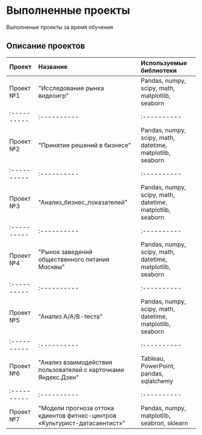 # Выполненные проекты

Выполненые проекты за время обучения

## Описание проектов

| Проект | Название | Используемые библиотеки |
| :---------- | :---------- | :---------- |
| Проект №1 | "Исследование рынка видеоигр" | Pandas, numpy, scipy, math, matplotlib, seaborn |
| :---------- | :---------- | :---------- |
| Проект №2 | "Принятие решений в бизнесе" | Pandas, numpy, scipy, math, datetime, matplotlib, seaborn |
| :---------- | :---------- | :---------- |
| Проект №3 | "Анализ_бизнес_показателей" | Pandas, numpy, scipy, math, datetime, matplotlib, seaborn |
| :---------- | :---------- | :---------- |
| Проект №4 | "Рынок заведений общественного питания Москвы" | Pandas, numpy, scipy, math, datetime, matplotlib, seaborn |
| :---------- | :---------- | :---------- |
| Проект №5 | "Анализ А/А/В-теста" | Pandas, numpy, scipy, math, datetime, matplotlib, seaborn |
| :---------- | :---------- | :---------- |
| Проект №6 | "Анализ взаимодействия пользователей с карточками Яндекс.Дзен" | Tableau, PowerPoint, pandas, sqlalchemy |
| :---------- | :---------- | :---------- |
| Проект №7 | "Модели прогноза оттока кдиентов фитнес-центров «Культурист-датасаентист»" | Pandas, numpy, matplotlib, seabron, sklearn |
